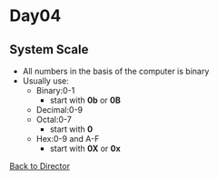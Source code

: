 Day04
===
System Scale
---

* All numbers in the basis of the computer is binary
* Usually use:
  * Binary:0-1
    * start with **0b** or **0B**
  * Decimal:0-9
  * Octal:0-7
    * start with **0**
  * Hex:0-9 and A-F
    * start with **0X** or **0x**


[Back to Director](https://github.com/WestbrookYuan/Java-Learning/)